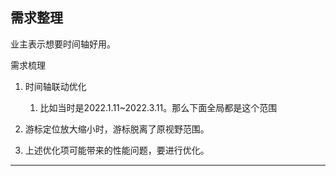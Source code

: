 ## 需求整理

业主表示想要时间轴好用。

需求梳理

1. 时间轴联动优化
   1. 比如当时是2022.1.11~2022.3.11。那么下面全局都是这个范围
2. 游标定位放大缩小时，游标脱离了原视野范围。

3. 上述优化项可能带来的性能问题，要进行优化。

---





